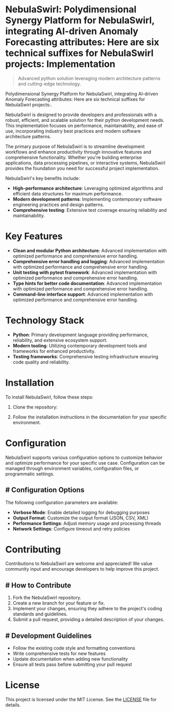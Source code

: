 <!-- fallback_NebulaSwirl_20250805200334_51386 -->

# NebulaSwirl: Polydimensional Synergy Platform for NebulaSwirl, integrating AI-driven Anomaly Forecasting attributes: Here are six technical suffixes for NebulaSwirl projects: Implementation
> Advanced python solution leveraging modern architecture patterns and cutting-edge technology.

Polydimensional Synergy Platform for NebulaSwirl, integrating AI-driven Anomaly Forecasting attributes: Here are six technical suffixes for NebulaSwirl projects:.

NebulaSwirl is designed to provide developers and professionals with a robust, efficient, and scalable solution for their python development needs. This implementation focuses on performance, maintainability, and ease of use, incorporating industry best practices and modern software architecture patterns.

The primary purpose of NebulaSwirl is to streamline development workflows and enhance productivity through innovative features and comprehensive functionality. Whether you're building enterprise applications, data processing pipelines, or interactive systems, NebulaSwirl provides the foundation you need for successful project implementation.

NebulaSwirl's key benefits include:

* **High-performance architecture**: Leveraging optimized algorithms and efficient data structures for maximum performance.
* **Modern development patterns**: Implementing contemporary software engineering practices and design patterns.
* **Comprehensive testing**: Extensive test coverage ensuring reliability and maintainability.

# Key Features

* **Clean and modular Python architecture**: Advanced implementation with optimized performance and comprehensive error handling.
* **Comprehensive error handling and logging**: Advanced implementation with optimized performance and comprehensive error handling.
* **Unit testing with pytest framework**: Advanced implementation with optimized performance and comprehensive error handling.
* **Type hints for better code documentation**: Advanced implementation with optimized performance and comprehensive error handling.
* **Command-line interface support**: Advanced implementation with optimized performance and comprehensive error handling.

# Technology Stack

* **Python**: Primary development language providing performance, reliability, and extensive ecosystem support.
* **Modern tooling**: Utilizing contemporary development tools and frameworks for enhanced productivity.
* **Testing frameworks**: Comprehensive testing infrastructure ensuring code quality and reliability.

# Installation

To install NebulaSwirl, follow these steps:

1. Clone the repository:


2. Follow the installation instructions in the documentation for your specific environment.

# Configuration

NebulaSwirl supports various configuration options to customize behavior and optimize performance for your specific use case. Configuration can be managed through environment variables, configuration files, or programmatic settings.

## # Configuration Options

The following configuration parameters are available:

* **Verbose Mode**: Enable detailed logging for debugging purposes
* **Output Format**: Customize the output format (JSON, CSV, XML)
* **Performance Settings**: Adjust memory usage and processing threads
* **Network Settings**: Configure timeout and retry policies

# Contributing

Contributions to NebulaSwirl are welcome and appreciated! We value community input and encourage developers to help improve this project.

## # How to Contribute

1. Fork the NebulaSwirl repository.
2. Create a new branch for your feature or fix.
3. Implement your changes, ensuring they adhere to the project's coding standards and guidelines.
4. Submit a pull request, providing a detailed description of your changes.

## # Development Guidelines

* Follow the existing code style and formatting conventions
* Write comprehensive tests for new features
* Update documentation when adding new functionality
* Ensure all tests pass before submitting your pull request

# License

This project is licensed under the MIT License. See the [LICENSE](https://github.com/QOZU/NebulaSwirl/blob/main/LICENSE) file for details.
